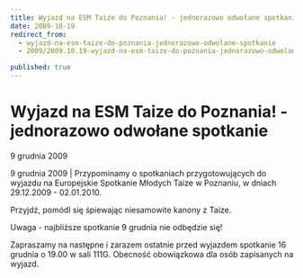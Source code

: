 ```yaml
---
title: Wyjazd na ESM Taize do Poznania! - jednorazowo odwołane spotkanie
date: 2009-10-19
redirect_from: 
  - wyjazd-na-esm-taize-do-poznania-jednorazowo-odwolane-spotkanie
  - 2009/2009.10.19-wyjazd-na-esm-taize-do-poznania-jednorazowo-odwolane-spotkanie

published: true
---
```




# Wyjazd na ESM Taize do Poznania! - jednorazowo odwołane spotkanie

<time>9 grudnia 2009</time>

9 grudnia 2009 | Przypominamy o spotkaniach przygotowujących do wyjazdu na Europejskie Spotkanie Młodych Taize w Poznaniu, w dniach 29.12.2009 - 02.01.2010.

Przyjdź, pomódl się śpiewając niesamowite kanony z Taize. 

Uwaga - najbliższe spotkanie 9 grudnia nie odbędzie się!

Zapraszamy na następne i zarazem ostatnie przed wyjazdem spotkanie 16 grudnia o 19.00 w sali 111G. Obecność obowiązkowa dla osób zapisanych na wyjazd.

         

         

         

         

         


<!--CONTENT FROM OLD SERVER (jos before 2013): 9 grudnia 2009 | Przypominamy o spotkaniach przygotowujących do wyjazdu na Europejskie Spotkanie Młodych Taize w Poznaniu, w dniach 29.12.2009 - 02.01.2010.



Przyjdź, pomódl się śpiewając niesamowite kanony z Taize. 



Uwaga - najbliższe spotkanie 9 grudnia nie odbędzie się!

Zapraszamy na następne i zarazem ostatnie przed wyjazdem spotkanie 16 grudnia o 19.00 w sali 111G. Obecność obowiązkowa dla osób zapisanych na wyjazd.



         

         

         

         

         

         
-->

<!--{{json:{"created_date":"2009-10-19 09:42:57","publish_down":"0000-00-00 00:00:00","id":"779"}}}-->